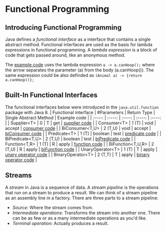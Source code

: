 # Functional Programming

## Introducing Functional Programming
Java defines a *functional interface* as a interface that contains a single abstract method. Functional interfaces are used as the basis for lambda expressions in functional programming. A *lambda expression* is a block of code that gets passed around, like an anonymous method.

The [example code](https://github.com/mikedr/FunctionalProgramming/tree/main/src/introduction) uses the lambda expression `a -> a.canHoop();` where the arrow separates the parameter (a) from the body (a.canHoop()). The same expression could be also definded as `(Animal a) -> {return a.canHoop()};`

## Built-In Functional Interfaces
The functional interfaces below were introduced in the `java.util.function` package with Java 8.
| Functional interface	| #Parameters	| Return Type	| Single Abstract Method	| Example code	|
| :----: | :----: | :----: | :----: | :----: |
| Supplier\<T\>	| 0	| T	| get	| [supplier code](https://github.com/mikedr/FunctionalProgramming/tree/main/src/functionalInterfaces01)	|
| Consumer\<T\>	| 1 (T)	| void	| accept	| [consumer code](https://github.com/mikedr/FunctionalProgramming/tree/main/src/functionalInterfaces02)	|
| BiConsumer\<T,U\>	| 2 (T,U)	| void	| accept	| [biConsumer code](https://github.com/mikedr/FunctionalProgramming/tree/main/src/functionalInterfaces03)	|
| Predicate\<T\>	| 1 (T)	| boolean	| test	| [predicate code](https://github.com/mikedr/FunctionalProgramming/tree/main/src/functionalInterfaces04)	|
| BiPredicate\<T,U\>	| 2 (T,U)	| boolean	| test	| [biPredicate code](https://github.com/mikedr/FunctionalProgramming/tree/main/src/functionalInterfaces05)	|
| Function\<T,R\>	| 1 (T)	| R	| apply	| [function code](https://github.com/mikedr/FunctionalProgramming/tree/main/src/functionalInterfaces06)	|
| BiFunction\<T,U,R\>	| 2 (T,U)	| R	| apply	| [biFunction code](https://github.com/mikedr/FunctionalProgramming/tree/main/src/functionalInterfaces07)	|
| UnaryOperator\<T\>	| 1 (T)	| T	| apply	| [unary operator code](https://github.com/mikedr/FunctionalProgramming/tree/main/src/functionalInterfaces08)	|
| BinaryOperator\<T\>	| 2 (T,T)	| T	| apply	| [binary operator code](https://github.com/mikedr/FunctionalProgramming/tree/main/src/functionalInterfaces09)	|

## Streams
A *stream* in Java is a sequence of data. A *stream pipeline* is the operations that run on a stream to produce a result. We can think of a stream pipeline as an assembly line in a factory.
There are three parts to a stream pipeline:
* *Source:* Where the stream comes from.
* *Intermediate operations:* Transforms the stream into another one. There can be as few or as a many intermediate  operations as you'd like.
* *Terminal operation:* Actually produces a result.
